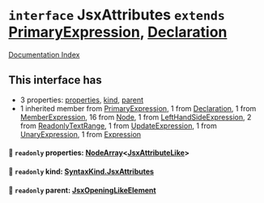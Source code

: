 # `interface` JsxAttributes `extends` [PrimaryExpression](../interface.PrimaryExpression/README.md), [Declaration](../interface.Declaration/README.md)

[Documentation Index](../README.md)

## This interface has

- 3 properties:
[properties](#-readonly-properties-nodearrayjsxattributelike),
[kind](#-readonly-kind-syntaxkindjsxattributes),
[parent](#-readonly-parent-jsxopeninglikeelement)
- 1 inherited member from [PrimaryExpression](../interface.PrimaryExpression/README.md), 1 from [Declaration](../interface.Declaration/README.md), 1 from [MemberExpression](../interface.MemberExpression/README.md), 16 from [Node](../interface.Node/README.md), 1 from [LeftHandSideExpression](../interface.LeftHandSideExpression/README.md), 2 from [ReadonlyTextRange](../interface.ReadonlyTextRange/README.md), 1 from [UpdateExpression](../interface.UpdateExpression/README.md), 1 from [UnaryExpression](../interface.UnaryExpression/README.md), 1 from [Expression](../interface.Expression/README.md)


#### 📄 `readonly` properties: [NodeArray](../interface.NodeArray/README.md)\<[JsxAttributeLike](../type.JsxAttributeLike/README.md)>



#### 📄 `readonly` kind: [SyntaxKind.JsxAttributes](../enum.SyntaxKind/README.md#jsxattributes--292)



#### 📄 `readonly` parent: [JsxOpeningLikeElement](../type.JsxOpeningLikeElement/README.md)



